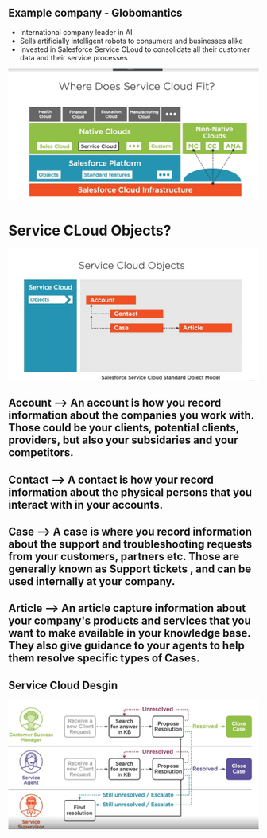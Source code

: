 ## Example company - Globomantics 

- International company leader in AI 
- Sells artificially intelligent robots to consumers and businesses alike
- Invested in Salesforce Service CLoud to consolidate all their customer data and their service processes 

![Where does service Cloud fit?](./ss.png)

# Service CLoud Objects?

![service cloud objects](./ss1.png)

## Account --> An account is how you record information about the companies you work with. Those could be your clients, potential clients, providers, but also your subsidaries and your competitors.

## Contact --> A contact is how your record information about the physical persons that you interact with in your accounts.

## Case --> A case is where you record information about the support and troubleshooting requests from your customers, partners etc. Those are generally known as Support tickets , and can be used internally at your company.

## Article --> An article capture information about your company's products and services that you want to make available in your knowledge base. They also give guidance to your agents to help them resolve specific types of Cases.

## Service Cloud Desgin

![service cloud desgin](./ss2.png)

